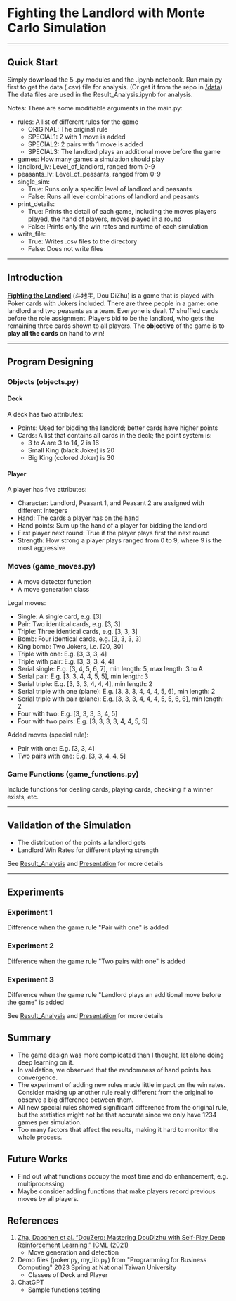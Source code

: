# Fighting the Landlord with Monte Carlo Simulation
***
## Quick Start
Simply download the 5 .py modules and the .ipynb notebook.
Run main.py first to get the data (.csv) file for analysis.
(Or get it from the repo in [/data](https://github.com/50206richie/DouDiZhu-with-Monte-Carlo-Simulation/tree/main/data))
The data files are used in the Result_Analysis.ipynb for analysis.

Notes: There are some modifiable arguments in the main.py:
- rules: A list of different rules for the game
  - ORIGINAL: The original rule
  - SPECIAL1: 2 with 1 move is added
  - SPECIAL2: 2 pairs with 1 move is added
  - SPECIAL3: The landlord plays an additional move before the game
- games: How many games a simulation should play
- landlord_lv: Level_of_landlord, ranged from 0-9
- peasants_lv: Level_of_peasants, ranged from 0-9
- single_sim:
  - True: Runs only a specific level of landlord and peasants
  - False: Runs all level combinations of landlord and peasants
- print_details:
  - True: Prints the detail of each game, including the moves players played,
    the hand of players, moves played in a round
  - False: Prints only the win rates and runtime of each simulation
- write_file:
  - True: Writes .csv files to the directory
  - False: Does not write files
***
## Introduction
[**Fighting the Landlord**](https://en.wikipedia.org/wiki/Dou_dizhu) (斗地主, Dou DiZhu) is a game that is played with Poker cards with Jokers included.
There are three people in a game: one landlord and two peasants as a team.
Everyone is dealt 17 shuffled cards before the role assignment.
Players bid to be the landlord, who gets the remaining three cards shown to all players.
The **objective** of the game is to **play all the cards** on hand to win!
***
## Program Designing
### Objects (objects.py)
#### Deck
A deck has two attributes:
- Points: Used for bidding the landlord; better cards have higher points
- Cards: A list that contains all cards in the deck; the point system is:
  - 3 to A are 3 to 14, 2 is 16
  - Small King (black Joker) is 20
  - Big King (colored Joker) is 30


#### Player
A player has five attributes:
- Character: Landlord, Peasant 1, and Peasant 2 are assigned with different integers
- Hand: The cards a player has on the hand
- Hand points: Sum up the hand of a player for bidding the landlord
- First player next round: True if the player plays first the next round
- Strength: How strong a player plays ranged from 0 to 9, where 9 is the most aggressive
### Moves (game_moves.py)
- A move detector function
- A move generation class

Legal moves:

- Single: A single card, e.g. [3]
- Pair: Two identical cards, e.g. [3, 3]
- Triple: Three identical cards, e.g. [3, 3, 3]
- Bomb: Four identical cards, e.g. [3, 3, 3, 3]
- King bomb: Two Jokers, i.e. [20, 30]
- Triple with one: E.g. [3, 3, 3, 4]
- Triple with pair: E.g. [3, 3, 3, 4, 4]
- Serial single: E.g. [3, 4, 5, 6, 7], min length: 5, max length: 3 to A
- Serial pair: E.g. [3, 3, 4, 4, 5, 5], min length: 3
- Serial triple: E.g. [3, 3, 3, 4, 4, 4], min length: 2
- Serial triple with one (plane): E.g. [3, 3, 3, 4, 4, 4, 5, 6], min length: 2
- Serial triple with pair (plane): E.g. [3, 3, 3, 4, 4, 4, 5, 5, 6, 6], min length: 2
- Four with two: E.g. [3, 3, 3, 3, 4, 5]
- Four with two pairs: E.g. [3, 3, 3, 3, 4, 4, 5, 5]

Added moves (special rule):
- Pair with one: E.g. [3, 3, 4]
- Two pairs with one: E.g. [3, 3, 4, 4, 5]
### Game Functions (game_functions.py)
Include functions for dealing cards, playing cards, checking if a winner exists, etc.
***
## Validation of the Simulation
- The distribution of the points a landlord gets
- Landlord Win Rates for different playing strength

See [Result_Analysis](https://github.com/50206richie/DouDiZhu-with-Monte-Carlo-Simulation/blob/main/Result_Analysis.ipynb) and [Presentation]() for more details
***
## Experiments
### Experiment 1
Difference when the game rule "Pair with one" is added
### Experiment 2
Difference when the game rule "Two pairs with one" is added
### Experiment 3
Difference when the game rule "Landlord plays an additional move before the game" is added

See [Result_Analysis](https://github.com/50206richie/DouDiZhu-with-Monte-Carlo-Simulation/blob/main/Result_Analysis.ipynb) and [Presentation]() for more details
## Summary
- The game design was more complicated than I thought, let alone doing deep learning on it.
- In validation, we observed that the randomness of hand points has convergence.
- The experiment of adding new rules made little impact on the win rates.
  Consider making up another rule really different from the original to observe a big difference between them.
- All new special rules showed significant difference from the original rule,
  but the statistics might not be that accurate since we only have 1234 games per simulation.
- Too many factors that affect the results, making it hard to monitor the whole process.
## Future Works
- Find out what functions occupy the most time and do enhancement, e.g. multiprocessing.
- Maybe consider adding functions that make players record previous moves by all players.
## References
1. [Zha, Daochen et al. “DouZero: Mastering DouDizhu with Self-Play Deep Reinforcement Learning.” ICML (2021)
](https://github.com/kwai/DouZero)
   - Move generation and detection
2. Demo files (poker.py, my_lib.py) from "Programming for Business Computing" 2023 Spring at National Taiwan University
   - Classes of Deck and Player
3. ChatGPT
   - Sample functions testing
